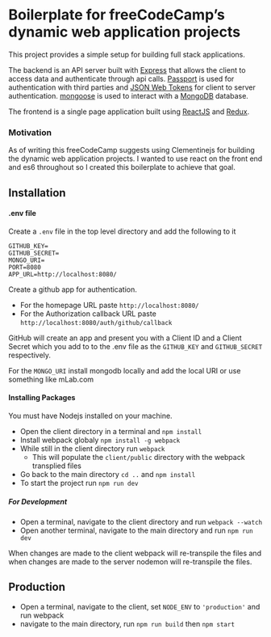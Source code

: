 # Boilerplate for freeCodeCamp’s dynamic web application projects

This project provides a simple setup for building full stack applications. 

The backend is an API server built with [Express](http://expressjs.com/) that allows the client to access data and authenticate through api calls. [Passport](http://passportjs.org/) is used for authentication with third parties and [JSON Web Tokens](https://jwt.io/) for client to server authentication. [mongoose](http://mongoosejs.com/) is used to interact with a [MongoDB](https://www.mongodb.com/) database. 

The frontend is a single page application built using [ReactJS](https://facebook.github.io/react/) and [Redux](http://redux.js.org/).

### Motivation

As of writing this freeCodeCamp suggests using Clementinejs for building the dynamic web application projects. I wanted to use react on the front end and es6 throughout so I created this boilerplate to achieve that goal.

## Installation

#### .env file

Create a ```.env``` file in the top level directory and add the following to it

```
GITHUB_KEY=
GITHUB_SECRET=
MONGO_URI=
PORT=8080
APP_URL=http://localhost:8080/
```
Create a github app for authentication. 
* For the homepage URL paste ```http://localhost:8080/```
* For the Authorization callback URL paste ```http://localhost:8080/auth/github/callback```

GitHub will create an app and present you with a Client ID and a Client Secret which you add to to the .env file as the ```GITHUB_KEY``` and ```GITHUB_SECRET``` respectively. 

For the ```MONGO_URI``` install mongodb locally  and add the local URI or use something like mLab.com

#### Installing Packages

You must have Nodejs installed on your machine. 

* Open the client directory in a terminal and ```npm install```
* Install webpack globaly ```npm install -g webpack```
* While still in the client directory run ```webpack```
  * This will populate the ```client/public``` directory with the webpack transplied files
*  Go back to the main directory ```cd ..``` and ```npm install```
*  To start the project run ```npm run dev```

##### For Development

* Open a terminal, navigate to the client directory and run ```webpack --watch```
* Open another terminal, navigate to the main directory and run ```npm run dev```

When changes are made to the client webpack will re-transpile the files and when changes are made to the server nodemon will re-transpile the files.


## Production

* Open a terminal, navigate to the client, set ```NODE_ENV``` to ```'production'``` and run webpack
* navigate to the main directory, run ```npm run build``` then ```npm start```
